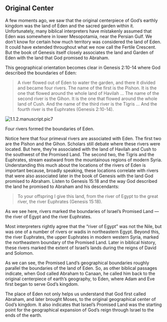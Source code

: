 ## Original Center

A few moments ago, we saw that the original centerpiece of God’s earthly kingdom
was the land of Eden and the sacred garden within it. Unfortunately, many biblical
interpreters have mistakenly assumed that Eden was somewhere in lower Mesopotamia,
near the Persian Gulf. We don’t know for certain how much territory was considered the
land of Eden. It could have extended throughout what we now call the Fertile Crescent.
But the book of Genesis itself closely associates the land and Garden of Eden with the land
that God promised to Abraham.

This geographical orientation becomes clear in Genesis 2:10-14 where God
described the boundaries of Eden:

> A river flowed out of Eden to water the garden, and there it divided and
became four rivers. The name of the first is the Pishon. It is the one that
flowed around the whole land of Havilah … The name of the second river
is the Gihon. It is the one that flowed around the whole land of Cush. And
the name of the third river is the Tigris … And the fourth river is the
Euphrates (Genesis 2:10-14).

![1.1.2.manuscript.pic7](https://www.dropbox.com/s/9kto3x4aaky1kfk/1.1.2.manuscript.pic7.png?dl=1)

Four rivers formed the boundaries of Eden.

Notice here that four primeval rivers are associated with Eden. The first two are the Pishon and the Gihon. Scholars still debate where these rivers were located. But here, they’re associated with the land of Havilah and Cush to the southwest of the Promised Land. The second two, the Tigris and the Euphrates, stream eastward from the mountainous regions of modern Syria. Understanding this much about the locations of the rivers of Eden is important because, broadly speaking, these locations correlate with rivers that were also associated later in the book of Genesis with the land God promised to Abraham. Listen to Genesis 15:18 and the way God described the land he promised to Abraham and his descendants:

> To your offspring I give this land, from the river of Egypt to the great river, the river Euphrates (Genesis 15:18).

As we see here, rivers marked the boundaries of Israel’s Promised Land — the river of Egypt and the river Euphrates.

Most interpreters rightly agree that the “river of Egypt” was not the Nile, but was one of a number of rivers or wadis in northeastern Egypt. Beyond this, the river Euphrates, the upper Euphrates in modern western Syria, marked the northeastern boundary of the Promised Land. Later in biblical history, these rivers marked the extent of Israel’s lands during the reigns of David and Solomon.

As we can see, the Promised Land’s geographical boundaries roughly parallel the boundaries of the land of Eden. So, as other biblical passages indicate, when God called Abraham to Canaan, he called him back to the original centerpiece of earth’s geography, to Eden, where Adam and Eve first began to serve God’s kingdom.

The place of Eden not only helps us understand that God first called Abraham, and later brought Moses, to the original geographical center of God’s kingdom. It also indicates that Israel’s Promised Land was the starting point for the geographical expansion of God’s reign through Israel to the ends of the earth.
